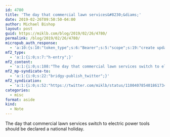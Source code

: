 ```yaml
---
id: 4780
title: 'The day that commercial lawn services&#8230;&diams;'
date: 2019-02-26T09:50:50-04:00
author: Michael Bishop
layout: post
guid: https://miklb.com/blog/2019/02/26/4780/
permalink: /blog/2019/02/26/4780/
micropub_auth_response:
  - 'a:10:{s:10:"token_type";s:6:"Bearer";s:5:"scope";s:19:"create update media";s:2:"me";s:18:"https://miklb.com/";s:9:"issued_by";s:45:"https://miklb.com/wp-json/indieauth/1.0/token";s:9:"client_id";s:21:"https://quill.p3k.io/";s:11:"client_name";s:5:"Quill";s:11:"client_icon";s:46:"https://quill.p3k.io/images/quill-icon-196.png";s:9:"issued_at";i:1549993187;s:4:"user";i:1;s:13:"last_accessed";i:1551192650;}'
mf2_type:
  - 'a:1:{i:0;s:7:"h-entry";}'
mf2_content:
  - 'a:1:{i:0;s:108:"The day that commercial lawn services switch to electric power tools should be declared a national holiday. ";}'
mf2_mp-syndicate-to:
  - 'a:1:{i:0;s:22:"bridgy-publish_twitter";}'
mf2_syndication:
  - 'a:1:{i:0;s:52:"https://twitter.com/miklb/status/1100407854018617346";}'
categories:
  - misc
format: aside
kind:
  - Note
---
```

The day that commercial lawn services switch to electric power tools should be declared a national holiday. 